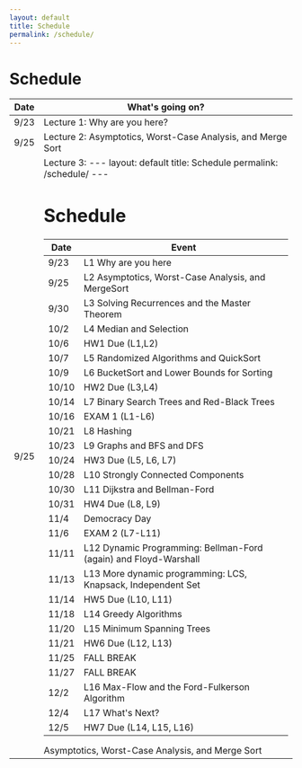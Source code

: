 ```yaml
---
layout: default
title: Schedule
permalink: /schedule/
---
```


# Schedule

<table class="schedule">
  <thead>
    <tr><th>Date</th><th>What's going on?</th></tr>
  </thead>
  <tbody>
    <tr><td>9/23</td><td>Lecture 1: Why are you here?</td></tr> 
    <tr><td>9/25</td><td>Lecture 2: Asymptotics, Worst-Case Analysis, and Merge Sort</td></tr> 
    <tr><td>9/25</td><td>Lecture 3: ---
layout: default
title: Schedule
permalink: /schedule/
---

# Schedule

<table class="schedule">
  <thead>
    <tr><th>Date</th><th>Event</th></tr>
  </thead>
  <tbody>
    <tr><td>9/23</td><td>L1 Why are you here</td></tr>
    <tr><td>9/25</td><td>L2 Asymptotics, Worst-Case Analysis, and MergeSort</td></tr>
    <tr><td>9/30</td><td>L3 Solving Recurrences and the Master Theorem</td></tr>
    <tr><td>10/2</td><td>L4 Median and Selection</td></tr>
    <tr><td>10/6</td><td>HW1 Due (L1,L2)</td></tr>
    <tr><td>10/7</td><td>L5 Randomized Algorithms and QuickSort</td></tr>
    <tr><td>10/9</td><td>L6 BucketSort and Lower Bounds for Sorting</td></tr>
    <tr><td>10/10</td><td>HW2 Due (L3,L4)</td></tr>
    <tr><td>10/14</td><td>L7 Binary Search Trees and Red-Black Trees</td></tr>
    <tr><td>10/16</td><td>EXAM 1 (L1-L6)</td></tr>
    <tr><td>10/21</td><td>L8 Hashing</td></tr>
    <tr><td>10/23</td><td>L9 Graphs and BFS and DFS</td></tr>
    <tr><td>10/24</td><td>HW3 Due (L5, L6, L7)</td></tr>
    <tr><td>10/28</td><td>L10 Strongly Connected Components</td></tr>
    <tr><td>10/30</td><td>L11 Dijkstra and Bellman-Ford</td></tr>
    <tr><td>10/31</td><td>HW4 Due (L8, L9)</td></tr>
    <tr><td>11/4</td><td>Democracy Day</td></tr>
    <tr><td>11/6</td><td>EXAM 2 (L7-L11)</td></tr>
    <tr><td>11/11</td><td>L12 Dynamic Programming: Bellman-Ford (again) and Floyd-Warshall</td></tr>
    <tr><td>11/13</td><td>L13 More dynamic programming: LCS, Knapsack, Independent Set</td></tr>
    <tr><td>11/14</td><td>HW5 Due (L10, L11)</td></tr>
    <tr><td>11/18</td><td>L14 Greedy Algorithms</td></tr>
    <tr><td>11/20</td><td>L15 Minimum Spanning Trees</td></tr>
    <tr><td>11/21</td><td>HW6 Due (L12, L13)</td></tr>
    <tr><td>11/25</td><td>FALL BREAK</td></tr>
    <tr><td>11/27</td><td>FALL BREAK</td></tr>
    <tr><td>12/2</td><td>L16 Max-Flow and the Ford-Fulkerson Algorithm</td></tr>
    <tr><td>12/4</td><td>L17 What's Next?</td></tr>
    <tr><td>12/5</td><td>HW7 Due (L14, L15, L16)</td></tr>
  </tbody>
</table>Asymptotics, Worst-Case Analysis, and Merge Sort</td></tr> 

  </tbody>
</table>
